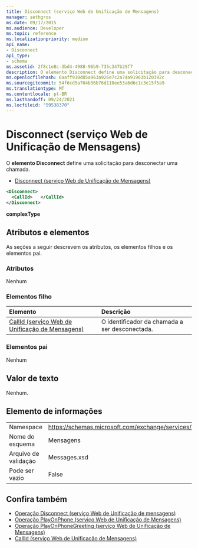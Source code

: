 ```yaml
---
title: Disconnect (serviço Web de Unificação de Mensagens)
manager: sethgros
ms.date: 09/17/2015
ms.audience: Developer
ms.topic: reference
ms.localizationpriority: medium
api_name:
- Disconnect
api_type:
- schema
ms.assetid: 2f8c1e8c-3bd4-4988-96b9-735c347b29f7
description: O elemento Disconnect define uma solicitação para desconectar uma chamada.
ms.openlocfilehash: 6aaff910d85a963a926e7c2a74a91963b120392c
ms.sourcegitcommit: 54f6cd5a704b36b76d110ee53a6d6c1c3e15f5a9
ms.translationtype: MT
ms.contentlocale: pt-BR
ms.lasthandoff: 09/24/2021
ms.locfileid: "59538370"
---
```

# <a name="disconnect-um-web-service"></a>Disconnect (serviço Web de Unificação de Mensagens)

O **elemento Disconnect** define uma solicitação para desconectar uma chamada. 
  
- [Disconnect (serviço Web de Unificação de Mensagens)](disconnect-um-web-service.md)
  
```xml
<Disconnect>
  <CallId>   </CallId>
</Disconnect>
```

 **complexType**
## <a name="attributes-and-elements"></a>Atributos e elementos

As seções a seguir descrevem os atributos, os elementos filhos e os elementos pai.
  
### <a name="attributes"></a>Atributos

Nenhum
  
### <a name="child-elements"></a>Elementos filho

|**Elemento**|**Descrição**|
|:-----|:-----|
|[CallId (serviço Web de Unificação de Mensagens)](callid-um-web-service.md) <br/> |O identificador da chamada a ser desconectada.  <br/> |
   
### <a name="parent-elements"></a>Elementos pai

Nenhum
  
## <a name="text-value"></a>Valor de texto

Nenhum.
  
## <a name="element-information"></a>Elemento de informações

|||
|:-----|:-----|
|Namespace  <br/> |https://schemas.microsoft.com/exchange/services/2006/messages  <br/> |
|Nome do esquema  <br/> |Mensagens  <br/> |
|Arquivo de validação  <br/> |Messages.xsd  <br/> |
|Pode ser vazio  <br/> |False  <br/> |
   
## <a name="see-also"></a>Confira também

- [Operação Disconnect (serviço Web de Unificação de mensagens)](disconnect-operation-um-web-service.md)  
- [Operação PlayOnPhone (serviço Web de Unificação de Mensagens)](playonphone-operation-um-web-service.md) 
- [Operação PlayOnPhoneGreeting (serviço Web de Unificação de Mensagens)](playonphonegreeting-operation-um-web-service.md)  
- [CallId (serviço Web de Unificação de Mensagens)](callid-um-web-service.md)

